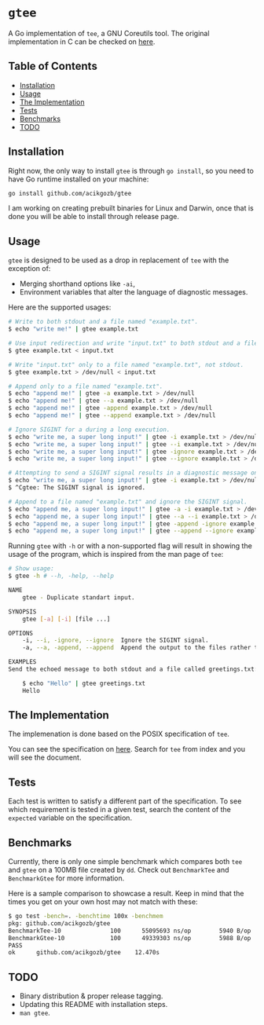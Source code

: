 # `gtee`

A Go implementation of `tee`, a GNU Coreutils tool. The original implementation in C can be checked on [here](https://github.com/coreutils/coreutils/blob/master/src/tee.c).

## Table of Contents

<!--toc:start-->

- [Installation](#installation)
- [Usage](#usage)
- [The Implementation](#the-implementation)
- [Tests](#tests)
- [Benchmarks](#benchmarks)
- [TODO](#todo)

<!--toc:end-->

## <a id='installation' /> Installation

Right now, the only way to install `gtee` is through `go install`, so you need to have Go runtime installed on your machine:

```bash
go install github.com/acikgozb/gtee
```

I am working on creating prebuilt binaries for Linux and Darwin, once that is done you will be able to install through release page.

## <a id='usage' /> Usage

`gtee` is designed to be used as a drop in replacement of `tee` with the exception of:

- Merging shorthand options like `-ai`,
- Environment variables that alter the language of diagnostic messages.

Here are the supported usages:

```bash
# Write to both stdout and a file named "example.txt".
$ echo "write me!" | gtee example.txt

# Use input redirection and write "input.txt" to both stdout and a file named "example.txt".
$ gtee example.txt < input.txt

# Write "input.txt" only to a file named "example.txt", not stdout.
$ gtee example.txt > /dev/null < input.txt

# Append only to a file named "example.txt".
$ echo "append me!" | gtee -a example.txt > /dev/null
$ echo "append me!" | gtee --a example.txt > /dev/null
$ echo "append me!" | gtee -append example.txt > /dev/null
$ echo "append me!" | gtee --append example.txt > /dev/null

# Ignore SIGINT for a during a long execution.
$ echo "write me, a super long input!" | gtee -i example.txt > /dev/null
$ echo "write me, a super long input!" | gtee --i example.txt > /dev/null
$ echo "write me, a super long input!" | gtee -ignore example.txt > /dev/null
$ echo "write me, a super long input!" | gtee --ignore example.txt > /dev/null

# Attempting to send a SIGINT signal results in a diagnostic message on stdout, not err.
$ echo "write me, a super long input!" | gtee -i example.txt > /dev/null
$ ^Cgtee: The SIGINT signal is ignored.

# Append to a file named "example.txt" and ignore the SIGINT signal.
$ echo "append me, a super long input!" | gtee -a -i example.txt > /dev/null
$ echo "append me, a super long input!" | gtee --a --i example.txt > /dev/null
$ echo "append me, a super long input!" | gtee -append -ignore example.txt > /dev/null
$ echo "append me, a super long input!" | gtee --append --ignore example.txt > /dev/null
```

Running `gtee` with `-h` or with a non-supported flag will result in showing the usage of the program, which is inspired from the man page of `tee`:

```bash
# Show usage:
$ gtee -h # --h, -help, --help

NAME
	gtee - Duplicate standart input.

SYNOPSIS
	gtee [-a] [-i] [file ...]

OPTIONS
	-i, --i, -ignore, --ignore	Ignore the SIGINT signal.
	-a, --a, -append, --append	Append the output to the files rather than overwriting them.

EXAMPLES
Send the echoed message to both stdout and a file called greetings.txt:

	$ echo "Hello" | gtee greetings.txt
	Hello
```

## <a id='the-implementation' /> The Implementation

The implemenation is done based on the POSIX specification of `tee`.

You can see the specification on [here](https://pubs.opengroup.org/onlinepubs/9799919799/).
Search for `tee` from index and you will see the document.

## <a id='tests' /> Tests

Each test is written to satisfy a different part of the specification.
To see which requirement is tested in a given test, search the content of the `expected` variable on the specification.

## <a id='benchmarks' /> Benchmarks

Currently, there is only one simple benchmark which compares both `tee` and `gtee` on a 100MB file created by `dd`.
Check out `BenchmarkTee` and `BenchmarkGtee` for more information.

Here is a sample comparison to showcase a result.
Keep in mind that the times you get on your own host may not match with these:

```bash
$ go test -bench=. -benchtime 100x -benchmem
pkg: github.com/acikgozb/gtee
BenchmarkTee-10     	     100	  55095693 ns/op	    5940 B/op	      22 allocs/op
BenchmarkGtee-10    	     100	  49339303 ns/op	    5988 B/op	      22 allocs/op
PASS
ok  	github.com/acikgozb/gtee	12.470s
```

## <a id='todo' /> TODO

- Binary distribution & proper release tagging.
- Updating this README with installation steps.
- `man gtee`.
